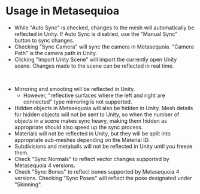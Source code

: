 # Usage in Metasequioa

- While "Auto Sync" is checked, changes to the mesh will automatically be reflected in Unity. If Auto Sync is disabled, use the "Manual Sync" button to sync changes.
- Checking "Sync Camera" will sync the camera in Metasequoia. "Camera Path" is the camera path in Unity.
- Clicking "Import Unity Scene" will import the currently open Unity scene. Changes made to the scene can be reflected in real time.

&nbsp;

- Mirroring and smooting will be reflected in Unity.
   - However, "reflective surfaces where the left and right are connected" type mirroring is not supported.
- Hidden objects in Metasequoia will also be hidden in Unity. Mesh details for hidden objects will not be sent to Unity, so when the number of objects in a scene makes sync heavy, making them hidden as appropriate should also speed up the sync process.
- Materials will not be reflected in Unity, but they will be split into appropriate sub-meshes depending on the Material ID.
- Subdivisions and metaballs will not be reflected in Unity until you freeze them.
- Check "Sync Normals" to reflect vector changes supported by Metasequoia 4 versions.
- Check "Sync Bones" to reflect bones supported by Metasequoia 4 versions. Checking "Sync Poses" will reflect the pose designated under "Skinning".
